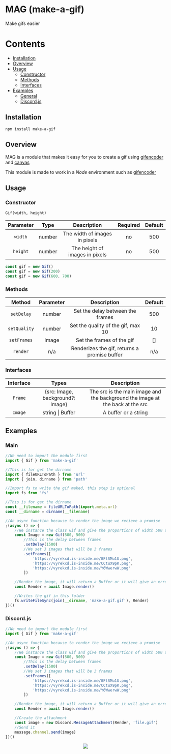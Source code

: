 # MAG (make-a-gif)

Make gifs easier

# Contents

-   [Installation](#installation)
-   [Overview](#overview)
-   [Usage](#usage)
    -   [Constructor](#constructor)
    -   [Methods](#methods)
    -   [Interfaces](#interfaces)
-   [Examples](#expamples)
    -   [General](#main)
    -   [Discord.js](#discord.js)

## Installation

```
npm install make-a-gif
```

## Overview

MAG is a module that makes it easy for you to create a gif using [gifencoder](https://www.npmjs.com/package/gifencoder) and [canvas](https://www.npmjs.com/package/canvas)

This module is made to work in a _Node_ environment such as [gifencoder](https://www.npmjs.com/package/gifencoder)

## Usage

### Constructor

`Gif(width, height)`

| Parameter |  Type  |          Description           | Required | Default |
| :-------: | :----: | :----------------------------: | :------: | :-----: |
|  `width`  | number | The width of images in pixels  |    no    |   500   |
| `height`  | number | The height of images in pixels |    no    |   500   |

```js
const gif = new Gif()
const gif = new Gif(200)
const gif = new Gif(600, 700)
```

### Methods

|    Method    | Parameter |                 Description                  | Default |
| :----------: | :-------: | :------------------------------------------: | :-----: |
|  `setDelay`  |  number   |       Set the delay between the frames       |   500   |
| `setQuality` |  number   |      Set the quality of the gif, max 10      |   10    |
| `setFrames`  |   Image   |          Set the frames of the gif           |   []    |
|   `render`   |    n/a    | Renderizes the gif, returns a promise buffer |   n/a   |

### Interfaces

| Interface |               Types               |                                  Description                                  |
| :-------: | :-------------------------------: | :---------------------------------------------------------------------------: |
|  `Frame`  | \{src: Image, background?: Image} | The src is the main image and the background the image at the back at the src |
|  `Image`  |         string \| Buffer          |                             A buffer or a string                              |

## Examples

### Main

```js
//We need to import the module first
import { Gif } from 'make-a-gif'

//This is for get the dirname
import { fileURLToPath } from 'url'
import { join, dirname } from 'path'

//Import fs to write the gif maked, this step is optional
import fs from 'fs'

//This is for get the dirname
const __filename = fileURLToPath(import.meta.url)
const __dirname = dirname(__filename)

//An async function because to render the image we recieve a promise
;(async () => {
	//We instance the class Gif and give the proportions of width 500 and height 500
	const Image = new Gif(500, 500)
		//This is the delay between frames
		.setDelay(1500)
		//We set 3 images that will be 3 frames
		.setFrames([
			'https://vyrekxd.is-inside.me/GFlSMu1U.png',
			'https://vyrekxd.is-inside.me/CCtuX9pK.png',
			'https://vyrekxd.is-inside.me/Y6WwerwW.png'
		])

	//Render the image, it will return a Buffer or it will give an error if anything goes wrong
	const Render = await Image.render()

	//Writes the gif in this folder
	fs.writeFileSync(join(__dirname, 'make-a-gif.gif'), Render)
})()
```

### Discord.js

```js
//We need to import the module first
import { Gif } from 'make-a-gif'

//An async function because to render the image we recieve a promise
;(async () => {
	//We instance the class Gif and give the proportions of width 500 and height 500
	const Image = new Gif(500, 500)
		//This is the delay between frames
		.setDelay(1500)
		//We set 3 images that will be 3 frames
		.setFrames([
			'https://vyrekxd.is-inside.me/GFlSMu1U.png',
			'https://vyrekxd.is-inside.me/CCtuX9pK.png',
			'https://vyrekxd.is-inside.me/Y6WwerwW.png'
		])

	//Render the image, it will return a Buffer or it will give an error if anything goes wrong
	const Render = await Image.render()

	//Create the attachment
	const image = new Discord.MessageAttachment(Render, 'file.gif')
	//Send it
	message.channel.send(image)
})()
```

<p align="center">
<img src="https://vyrekxd.is-inside.me/mAFsuW8O.gif" />
</p>

